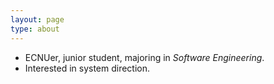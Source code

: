 ```yaml
---
layout: page
type: about
---
```


+ ECNUer, junior student, majoring in *Software Engineering*.
+ Interested in system direction.
